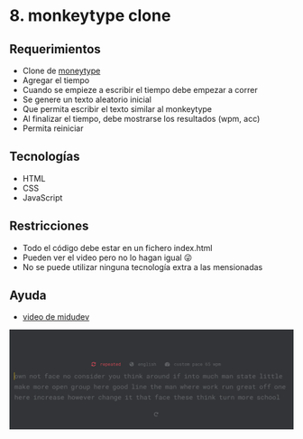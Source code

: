 # 8. monkeytype clone

## Requerimientos

- Clone de [moneytype](https://monkeytype.com/)
- Agregar el tiempo
- Cuando se empieze a escribir el tiempo debe empezar a correr
- Se genere un texto aleatorio inicial
- Que permita escribir el texto similar al monkeytype
- Al finalizar el tiempo, debe mostrarse los resultados (wpm, acc)
- Permita reiniciar

## Tecnologías

- HTML
- CSS
- JavaScript

## Restricciones

- Todo el código debe estar en un fichero index.html
- Pueden ver el video pero no lo hagan igual 😜
- No se puede utilizar ninguna tecnología extra a las mensionadas

## Ayuda

- [video de midudev](https://www.youtube.com/watch?v=157qVlTelOg)

![example](./example.png)
